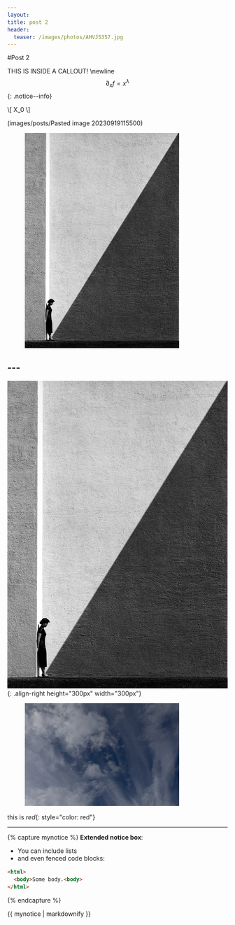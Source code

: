 ```yaml
---
layout: 
title: post 2
header:
  teaser: /images/photos/AHVJ5357.jpg
---
```


#Post 2

THIS IS INSIDE A CALLOUT!
\newline 
$$\partial_x f = x^{\lambda}$$
{: .notice--info}

\\[  X_0 \\]

(images/posts/Pasted image 20230919115500)



<figure style="width: 70%" class="align-center">
  <img src="/images/posts/Pastedimage20230919115500.png" alt="Fan Ho's photo">
</figure>

## ---
![](/images/posts/Pastedimage20230919115500.png){: .align-right height="300px" width="300px"}




<figure style="width: 70%" class="align-center">
  <img src="/images/photos/AHVJ5357.jpg" alt="sky">
</figure>

this is *red*{: style="color: red"}

--- 

{% capture mynotice %}
**Extended notice box**:
* You can include lists
* and even fenced code blocks:

```html
<html>
  <body>Some body.<body>
</html>
```
{% endcapture %}

<div class="notice--info">{{ mynotice | markdownify }}</div>



